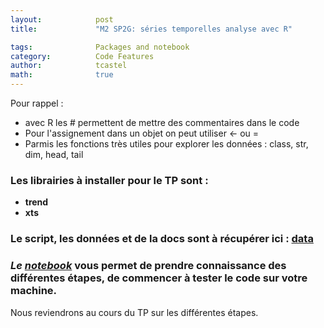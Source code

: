 ```yaml
---
layout:            post
title:             "M2 SP2G: séries temporelles analyse avec R"

tags:              Packages and notebook
category:          Code Features
author:            tcastel
math:              true
---
```


Pour rappel :
<ul>
<li>avec R les # permettent de mettre des commentaires dans le code</li>
<li>Pour l'assignement dans un objet on peut utiliser <- ou =</li>
<li>Parmis les fonctions très utiles pour explorer les données : class, str, dim, head, tail</li>
</ul>

### Les librairies à installer pour le TP sont :
* **trend**
* **xts**

### Le script, les données et de la docs sont à récupérer ici : [data](https://filesender.renater.fr/?s=download&token=c7fe4346-95b9-4f5e-a2eb-fb8c52eda069)

### *Le [notebook](https://github.com/thierrycastel/tcnotebook/blob/master/M2SP2G/TP_SeriesTemporelles.ipynb)* vous permet de prendre connaissance des différentes étapes, de commencer à tester le code sur votre machine.

Nous reviendrons au cours du TP sur les différentes étapes.



